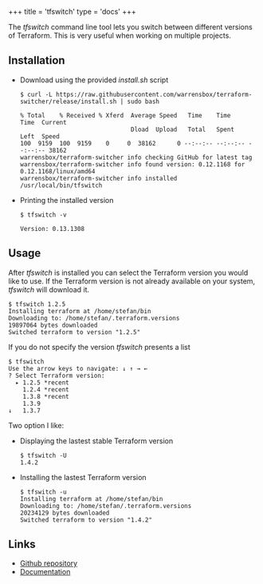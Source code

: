 +++
title = 'tfswitch'
type = 'docs'
+++


The _tfswitch_ command line tool lets you switch between different versions of Terraform.
This is very useful when working on multiple projects.

## Installation

- Download using the provided _install.sh_ script

  ```shell
  $ curl -L https://raw.githubusercontent.com/warrensbox/terraform-switcher/release/install.sh | sudo bash

  % Total    % Received % Xferd  Average Speed   Time    Time     Time  Current
                                 Dload  Upload   Total   Spent    Left  Speed
  100  9159  100  9159    0     0  38162      0 --:--:-- --:--:-- --:--:-- 38162
  warrensbox/terraform-switcher info checking GitHub for latest tag
  warrensbox/terraform-switcher info found version: 0.12.1168 for 0.12.1168/linux/amd64
  warrensbox/terraform-switcher info installed /usr/local/bin/tfswitch
  ```

- Printing the installed version

  ```shell
  $ tfswitch -v

  Version: 0.13.1308
  ```

## Usage

After _tfswitch_  is installed you can select the Terraform version you would
like to use. If the Terraform version is not already available on your system,
_tfswitch_ will download it.

```shell
$ tfswitch 1.2.5
Installing terraform at /home/stefan/bin
Downloading to: /home/stefan/.terraform.versions
19897064 bytes downloaded
Switched terraform to version "1.2.5"  
```

If you do not specify the version _tfswitch_ presents a list

```shell
$ tfswitch
Use the arrow keys to navigate: ↓ ↑ → ←
? Select Terraform version:
  ▸ 1.2.5 *recent
    1.2.4 *recent
    1.3.8 *recent
    1.3.9
↓   1.3.7

```

Two option I like:

- Displaying the lastest stable Terraform version

  ```shell
  $ tfswitch -U
  1.4.2
   ```

- Installing the lastest Terraform version

  ```shell
  $ tfswitch -u
  Installing terraform at /home/stefan/bin
  Downloading to: /home/stefan/.terraform.versions
  20234129 bytes downloaded
  Switched terraform to version "1.4.2"
  ```

## Links

- [Github repository](https://github.com/warrensbox/terraform-switcher)
- [Documentation](https://tfswitch.warrensbox.com/)
